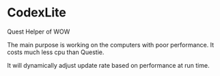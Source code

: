 # CodexLite
Quest Helper of WOW


The main purpose is working on the computers with poor performance.
It costs much less cpu than Questie.

It will dynamically adjust update rate based on performance at run time.

